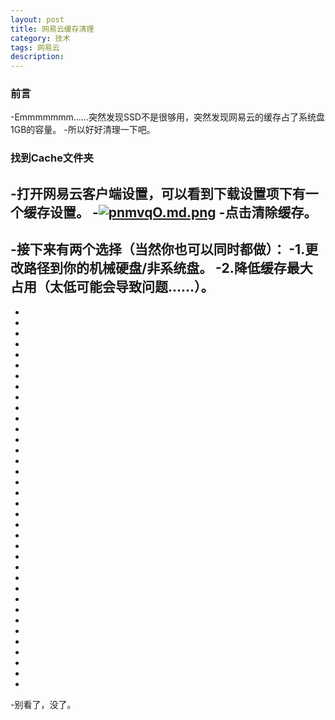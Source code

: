 ```yaml
---
layout: post
title: 网易云缓存清理
category: 技术
tags: 网易云
description: 
---
```


### 前言

-Emmmmmmm......突然发现SSD不是很够用，突然发现网易云的缓存占了系统盘1GB的容量。
-所以好好清理一下吧。

### 找到Cache文件夹
-打开网易云客户端设置，可以看到下载设置项下有一个缓存设置。
-[![pnmvqO.md.png](https://s1.ax1x.com/2018/01/08/pnmvqO.md.png)](https://imgchr.com/i/pnmvqO)
-点击清除缓存。
-
-接下来有两个选择（当然你也可以同时都做）：
-1.更改路径到你的机械硬盘/非系统盘。
-2.降低缓存最大占用（太低可能会导致问题......）。
-
-
-
-
-
-
-
-
-
-
-
-
-
-
-
-
-
-
-
-
-
-
-
-
-
-
-
-
-
-
-
-
-
-
-
-
-
-别看了，没了。


